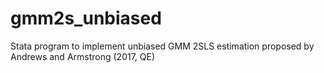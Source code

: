 # gmm2s_unbiased

Stata program to implement unbiased GMM 2SLS estimation proposed by Andrews and Armstrong (2017, QE)
